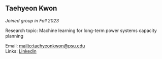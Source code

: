 ## Taehyeon Kwon

_Joined group in Fall 2023_

Research topic: Machine learning for long-term power systems capacity planning

Email: <mailto:taehyeonkwon@psu.edu>\
Links:
[Linkedin](https://www.linkedin.com/in/taehyeon-kwon-812bb0206/en)
